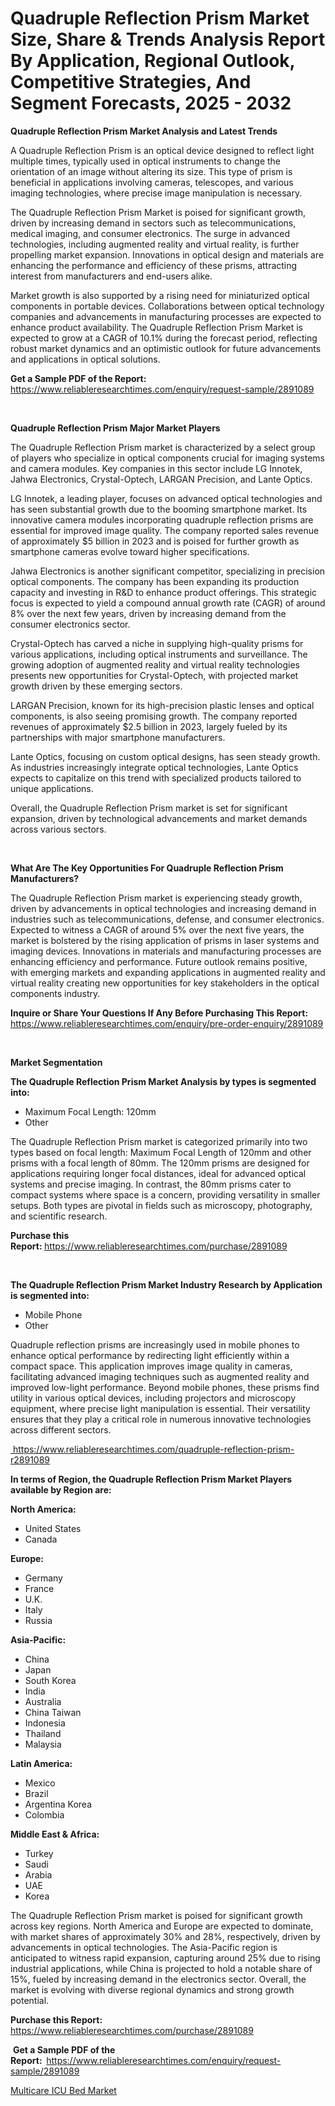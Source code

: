 <p><h1>Quadruple Reflection Prism Market Size, Share & Trends Analysis Report By Application, Regional Outlook, Competitive Strategies, And Segment Forecasts, 2025 - 2032</h1></p><p><strong>Quadruple Reflection Prism Market Analysis and Latest Trends</strong></p>
<p><p>A Quadruple Reflection Prism is an optical device designed to reflect light multiple times, typically used in optical instruments to change the orientation of an image without altering its size. This type of prism is beneficial in applications involving cameras, telescopes, and various imaging technologies, where precise image manipulation is necessary.</p><p>The Quadruple Reflection Prism Market is poised for significant growth, driven by increasing demand in sectors such as telecommunications, medical imaging, and consumer electronics. The surge in advanced technologies, including augmented reality and virtual reality, is further propelling market expansion. Innovations in optical design and materials are enhancing the performance and efficiency of these prisms, attracting interest from manufacturers and end-users alike.</p><p>Market growth is also supported by a rising need for miniaturized optical components in portable devices. Collaborations between optical technology companies and advancements in manufacturing processes are expected to enhance product availability. The Quadruple Reflection Prism Market is expected to grow at a CAGR of 10.1% during the forecast period, reflecting robust market dynamics and an optimistic outlook for future advancements and applications in optical solutions.</p></p>
<p><strong>Get a Sample PDF of the Report:&nbsp;</strong> <a href="https://www.reliableresearchtimes.com/enquiry/request-sample/2891089?utm_campaign=2203&utm_medium=2&utm_source=Github&utm_content=ia&utm_term=14032025&utm_id=quadruple-reflection-prism">https://www.reliableresearchtimes.com/enquiry/request-sample/2891089</a></p>
<p>&nbsp;</p>
<p><strong>Quadruple Reflection Prism Major Market Players</strong></p>
<p><p>The Quadruple Reflection Prism market is characterized by a select group of players who specialize in optical components crucial for imaging systems and camera modules. Key companies in this sector include LG Innotek, Jahwa Electronics, Crystal-Optech, LARGAN Precision, and Lante Optics. </p><p>LG Innotek, a leading player, focuses on advanced optical technologies and has seen substantial growth due to the booming smartphone market. Its innovative camera modules incorporating quadruple reflection prisms are essential for improved image quality. The company reported sales revenue of approximately $5 billion in 2023 and is poised for further growth as smartphone cameras evolve toward higher specifications.</p><p>Jahwa Electronics is another significant competitor, specializing in precision optical components. The company has been expanding its production capacity and investing in R&D to enhance product offerings. This strategic focus is expected to yield a compound annual growth rate (CAGR) of around 8% over the next few years, driven by increasing demand from the consumer electronics sector.</p><p>Crystal-Optech has carved a niche in supplying high-quality prisms for various applications, including optical instruments and surveillance. The growing adoption of augmented reality and virtual reality technologies presents new opportunities for Crystal-Optech, with projected market growth driven by these emerging sectors.</p><p>LARGAN Precision, known for its high-precision plastic lenses and optical components, is also seeing promising growth. The company reported revenues of approximately $2.5 billion in 2023, largely fueled by its partnerships with major smartphone manufacturers.</p><p>Lante Optics, focusing on custom optical designs, has seen steady growth. As industries increasingly integrate optical technologies, Lante Optics expects to capitalize on this trend with specialized products tailored to unique applications. </p><p>Overall, the Quadruple Reflection Prism market is set for significant expansion, driven by technological advancements and market demands across various sectors.</p></p>
<p>&nbsp;</p>
<p><strong>What Are The Key Opportunities For Quadruple Reflection Prism Manufacturers?</strong></p>
<p><p>The Quadruple Reflection Prism market is experiencing steady growth, driven by advancements in optical technologies and increasing demand in industries such as telecommunications, defense, and consumer electronics. Expected to witness a CAGR of around 5% over the next five years, the market is bolstered by the rising application of prisms in laser systems and imaging devices. Innovations in materials and manufacturing processes are enhancing efficiency and performance. Future outlook remains positive, with emerging markets and expanding applications in augmented reality and virtual reality creating new opportunities for key stakeholders in the optical components industry.</p></p>
<p><strong>Inquire or Share Your Questions If Any Before Purchasing This Report:</strong> <a href="https://www.reliableresearchtimes.com/enquiry/pre-order-enquiry/2891089?utm_campaign=2203&utm_medium=2&utm_source=Github&utm_content=ia&utm_term=14032025&utm_id=quadruple-reflection-prism">https://www.reliableresearchtimes.com/enquiry/pre-order-enquiry/2891089</a></p>
<p>&nbsp;</p>
<p><strong>Market Segmentation</strong></p>
<p><strong>The Quadruple Reflection Prism Market Analysis by types is segmented into:</strong></p>
<p><ul><li>Maximum Focal Length: 120mm</li><li>Other</li></ul></p>
<p><p>The Quadruple Reflection Prism market is categorized primarily into two types based on focal length: Maximum Focal Length of 120mm and other prisms with a focal length of 80mm. The 120mm prisms are designed for applications requiring longer focal distances, ideal for advanced optical systems and precise imaging. In contrast, the 80mm prisms cater to compact systems where space is a concern, providing versatility in smaller setups. Both types are pivotal in fields such as microscopy, photography, and scientific research.</p></p>
<p><strong>Purchase this Report:&nbsp;</strong><a href="https://www.reliableresearchtimes.com/purchase/2891089?utm_campaign=2203&utm_medium=2&utm_source=Github&utm_content=ia&utm_term=14032025&utm_id=quadruple-reflection-prism">https://www.reliableresearchtimes.com/purchase/2891089</a></p>
<p>&nbsp;</p>
<p><strong>The Quadruple Reflection Prism Market Industry Research by Application is segmented into:</strong></p>
<p><ul><li>Mobile Phone</li><li>Other</li></ul></p>
<p><p>Quadruple reflection prisms are increasingly used in mobile phones to enhance optical performance by redirecting light efficiently within a compact space. This application improves image quality in cameras, facilitating advanced imaging techniques such as augmented reality and improved low-light performance. Beyond mobile phones, these prisms find utility in various optical devices, including projectors and microscopy equipment, where precise light manipulation is essential. Their versatility ensures that they play a critical role in numerous innovative technologies across different sectors.</p></p>
<p><a href="https://www.reliableresearchtimes.com/quadruple-reflection-prism-r2891089?utm_campaign=2203&utm_medium=2&utm_source=Github&utm_content=ia&utm_term=14032025&utm_id=quadruple-reflection-prism">&nbsp;https://www.reliableresearchtimes.com/quadruple-reflection-prism-r2891089</a></p>
<p><strong>In terms of Region, the Quadruple Reflection Prism Market Players available by Region are:</strong></p>
<p>
    <p> <strong> North America: </strong>
        <ul>
            <li>United States</li>
            <li>Canada</li>
        </ul>
        </p> 
    <p> <strong> Europe: </strong>
        <ul>
            <li>Germany</li>
            <li>France</li>
            <li>U.K.</li>
            <li>Italy</li>
            <li>Russia</li>
        </ul>
        </p> 
    <p> <strong> Asia-Pacific: </strong>
        <ul>
            <li>China</li>
            <li>Japan</li>
            <li>South Korea</li>
            <li>India</li>
            <li>Australia</li>
            <li>China Taiwan</li>
            <li>Indonesia</li>
            <li>Thailand</li>
            <li>Malaysia</li>
        </ul>
        </p> 
    <p> <strong> Latin America: </strong>
        <ul>
            <li>Mexico</li>
            <li>Brazil</li>
            <li>Argentina Korea</li>
            <li>Colombia</li>
        </ul>
        </p> 
    <p> <strong> Middle East & Africa: </strong>
        <ul>
            <li>Turkey</li>
            <li>Saudi</li>
            <li>Arabia</li>
            <li>UAE</li>
            <li>Korea</li>
        </ul>
    </p>
    </p>
<p><p>The Quadruple Reflection Prism market is poised for significant growth across key regions. North America and Europe are expected to dominate, with market shares of approximately 30% and 28%, respectively, driven by advancements in optical technologies. The Asia-Pacific region is anticipated to witness rapid expansion, capturing around 25% due to rising industrial applications, while China is projected to hold a notable share of 15%, fueled by increasing demand in the electronics sector. Overall, the market is evolving with diverse regional dynamics and strong growth potential.</p></p>
<p><strong>Purchase this Report: </strong><a href="https://www.reliableresearchtimes.com/purchase/2891089?utm_campaign=2203&utm_medium=2&utm_source=Github&utm_content=ia&utm_term=14032025&utm_id=quadruple-reflection-prism">https://www.reliableresearchtimes.com/purchase/2891089</a></p>
<p>&nbsp;<strong>Get a Sample PDF of the Report:&nbsp;&nbsp;</strong><a href="https://www.reliableresearchtimes.com/enquiry/request-sample/2891089?utm_campaign=2203&utm_medium=2&utm_source=Github&utm_content=ia&utm_term=14032025&utm_id=quadruple-reflection-prism">https://www.reliableresearchtimes.com/enquiry/request-sample/2891089</a></p>
<p><strong></strong></p>
<p><p><a href="https://github.com/mabutironaldo/Market-Research-Report-List-7/blob/main/multicare-icu-bed-market.md?utm_campaign=2203&utm_medium=2&utm_source=Github&utm_content=ia&utm_term=14032025&utm_id=quadruple-reflection-prism">Multicare ICU Bed Market</a></p></p>